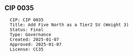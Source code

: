 ## CIP 0035

<pre>
  CIP: CIP 0035
  Title: Add Five North as a Tier2 SV (Weight 3)
  Status: Final
  Type: Governance
  Created: 2025-01-07
  Approved: 2025-01-07
  License: CC35
</pre>

